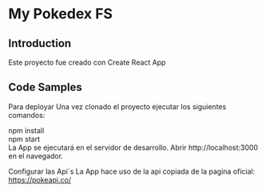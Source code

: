 # My Pokedex FS

## Introduction

Este proyecto fue creado con Create React App 

## Code Samples

Para deployar
Una vez clonado el proyecto ejecutar los siguientes comandos:

npm install  
npm start  
La App se ejecutará en el servidor de desarrollo.
Abrir http://localhost:3000 en el navegador.

Configurar las Api´s
La App hace uso de la api copiada de la pagina oficial:  
https://pokeapi.co/

